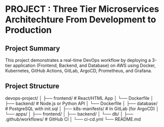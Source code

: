 # PROJECT : Three Tier Microservices Architechture From Development to Production

## Project Summary
This project demonstrates a real-time DevOps workflow by deploying a 3-tier application (Frontend, Backend, and Database) on AWS using Docker, Kubernetes, GitHub Actions, GitLab, ArgoCD, Prometheus, and Grafana.

## Project Structure

devops-project/
│
├── frontend/               # React/HTML App
│   └── Dockerfile
│
├── backend/                # Node.js or Python API
│   └── Dockerfile
│
├── database/               # PostgreSQL with init.sql
│
├── k8s-manifests/          # In GitLab (for ArgoCD)
│   └── apps/
│       ├── frontend/
│       ├── backend/
│       └── db/
│
├── .github/workflows/      # GitHub CI
│   └── ci-cd.yml
└── README.md

